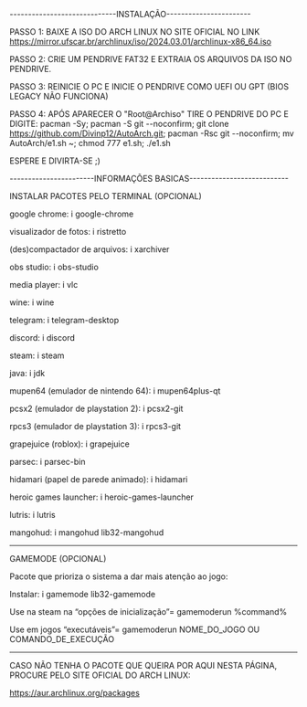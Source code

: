-----------------------------INSTALAÇÃO-----------------------

PASSO 1: BAIXE A ISO DO ARCH LINUX NO SITE OFICIAL NO LINK https://mirror.ufscar.br/archlinux/iso/2024.03.01/archlinux-x86_64.iso

PASSO 2: CRIE UM PENDRIVE FAT32 E EXTRAIA OS ARQUIVOS DA ISO NO PENDRIVE.

PASSO 3: REINICIE O PC E INICIE O PENDRIVE COMO UEFI OU GPT (BIOS LEGACY NÃO FUNCIONA)

PASSO 4: APÓS APARECER O "Root@Archiso" TIRE O PENDRIVE DO PC E DIGITE: pacman -Sy; pacman -S git --noconfirm; git clone https://github.com/Divinp12/AutoArch.git; pacman -Rsc git --noconfirm; mv AutoArch/e1.sh ~; chmod 777 e1.sh; ./e1.sh

ESPERE E DIVIRTA-SE ;)

-----------------------INFORMAÇÕES BASICAS---------------------------

INSTALAR PACOTES PELO TERMINAL (OPCIONAL)

google chrome: i google-chrome

visualizador de fotos: i ristretto

(des)compactador de arquivos: i xarchiver

obs studio: i obs-studio

media player: i vlc

wine: i wine

telegram: i telegram-desktop

discord: i discord

steam: i steam

java: i jdk

mupen64 (emulador de nintendo 64): i mupen64plus-qt

pcsx2 (emulador de playstation 2): i pcsx2-git

rpcs3 (emulador de playstation 3): i rpcs3-git

grapejuice (roblox): i grapejuice

parsec: i parsec-bin

hidamari (papel de parede animado): i hidamari

heroic games launcher: i heroic-games-launcher

lutris: i lutris

mangohud: i mangohud lib32-mangohud
____________________________________________________________________________________________________
GAMEMODE (OPCIONAL)

Pacote que prioriza o sistema a dar mais atenção ao jogo:

Instalar: i gamemode lib32-gamemode

Use na steam na “opções de inicialização”= gamemoderun %command%

Use em jogos “executáveis”= gamemoderun NOME_DO_JOGO OU COMANDO_DE_EXECUÇÃO
____________________________________________________________________________________________________

CASO NÃO TENHA O PACOTE QUE QUEIRA POR AQUI NESTA PÁGINA, PROCURE PELO SITE OFICIAL DO ARCH LINUX:

https://aur.archlinux.org/packages

